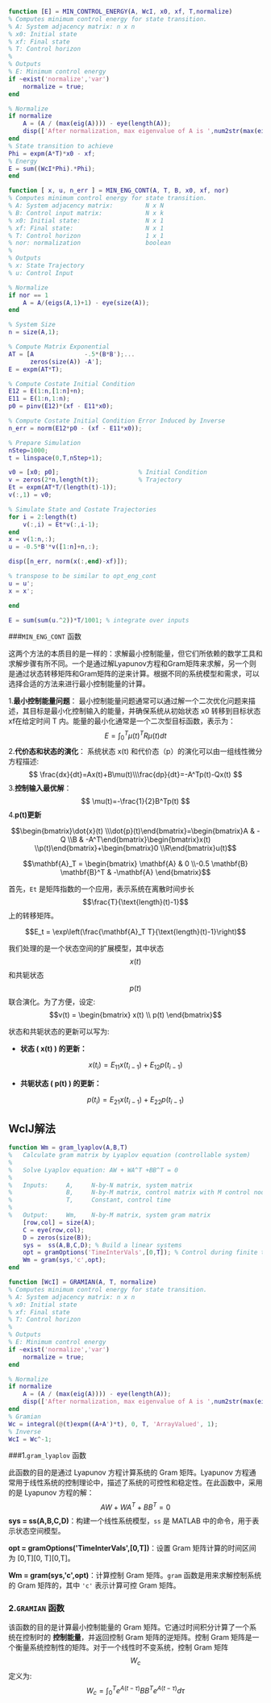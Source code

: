 ```matlab 
function [E] = MIN_CONTROL_ENERGY(A, WcI, x0, xf, T,normalize)
% Computes minimum control energy for state transition.
% A: System adjacency matrix: n x n
% x0: Initial state
% xf: Final state
% T: Control horizon
% 
% Outputs
% E: Minimum control energy
if ~exist('normalize','var')
	normalize = true;
end

% Normalize
if normalize
	A = (A / (max(eig(A)))) - eye(length(A));
	disp(['After normalization, max eigenvalue of A is ',num2str(max(eig(A)))])
end
% State transition to achieve
Phi = expm(A*T)*x0 - xf;
% Energy
E = sum((WcI*Phi).*Phi);
end
```



```matlab
function [ x, u, n_err ] = MIN_ENG_CONT(A, T, B, x0, xf, nor)
% Computes minimum control energy for state transition.
% A: System adjacency matrix:         N x N
% B: Control input matrix:            N x k
% x0: Initial state:                  N x 1
% xf: Final state:                    N x 1
% T: Control horizon                  1 x 1
% nor: normalization                  boolean
% 
% Outputs
% x: State Trajectory
% u: Control Input

% Normalize
if nor == 1
    A = A/(eigs(A,1)+1) - eye(size(A));
end

% System Size
n = size(A,1);

% Compute Matrix Exponential
AT = [A              -.5*(B*B');...
      zeros(size(A)) -A'];
E = expm(AT*T);

% Compute Costate Initial Condition
E12 = E(1:n,[1:n]+n);
E11 = E(1:n,1:n);
p0 = pinv(E12)*(xf - E11*x0);

% Compute Costate Initial Condition Error Induced by Inverse
n_err = norm(E12*p0 - (xf - E11*x0));

% Prepare Simulation
nStep=1000;
t = linspace(0,T,nStep+1);

v0 = [x0; p0];                      % Initial Condition
v = zeros(2*n,length(t));           % Trajectory
Et = expm(AT*T/(length(t)-1));
v(:,1) = v0;

% Simulate State and Costate Trajectories
for i = 2:length(t)
    v(:,i) = Et*v(:,i-1);
end
x = v(1:n,:);
u = -0.5*B'*v([1:n]+n,:);

disp([n_err, norm(x(:,end)-xf)]);

% transpose to be similar to opt_eng_cont
u = u';
x = x';

end

E = sum(sum(u.^2))*T/1001; % integrate over inputs
```

###`MIN_ENG_CONT` 函数

这两个方法的本质目的是一样的：求解最小控制能量，但它们所依赖的数学工具和求解步骤有所不同。一个是通过解Lyapunov方程和Gram矩阵来求解，另一个则是通过状态转移矩阵和Gram矩阵的逆来计算。根据不同的系统模型和需求，可以选择合适的方法来进行最小控制能量的计算。

1.**最小控制能量问题**：
最小控制能量问题通常可以通过解一个二次优化问题来描述，其目标是最小化控制输入的能量，并确保系统从初始状态 x0 转移到目标状态 xf在给定时间 T 内。能量的最小化通常是一个二次型目标函数，表示为：
$$
E=\int_0^T\mu(t)^TR\mu(t)dt
$$
2.**代价态和状态的演化**：
系统状态 x(t) 和代价态（p）的演化可以由一组线性微分方程描述:
$$
\frac{dx}{dt}=Ax(t)+B\mu(t)\\\frac{dp}{dt}=-A^Tp(t)-Qx(t)
$$
3.**控制输入最优解**：
$$
\mu(t)=-\frac{1}{2}B^Tp(t)
$$
4.**p(t)更新**

$$\begin{bmatrix}\dot{x}(t) \\\dot{p}(t)\end{bmatrix}=\begin{bmatrix}A & -Q \\B & -A^T\end{bmatrix}\begin{bmatrix}x(t) \\p(t)\end{bmatrix}+\begin{bmatrix}0 \\R\end{bmatrix}u(t)$$

$$\mathbf{A}_T = \begin{bmatrix} \mathbf{A} & 0 \\-0.5 \mathbf{B} \mathbf{B}^T & -\mathbf{A} \end{bmatrix}$$

首先，`Et` 是矩阵指数的一个应用，表示系统在离散时间步长 $$\frac{T}{\text{length}(t)-1}$$上的转移矩阵。

$$E_t = \exp\left(\frac{\mathbf{A}_T T}{\text{length}(t)-1}\right)$$

我们处理的是一个状态空间的扩展模型，其中状态$$x(t)$$和共轭状态 $$p(t)$$ 联合演化。为了方便，设定:$$v(t) = \begin{bmatrix} x(t) \\ p(t) \end{bmatrix}$$

状态和共轭状态的更新可以写为:

- **状态 \( x(t) \) 的更新：**

$$x(t_i) = E_{11} x(t_{i-1}) + E_{12} p(t_{i-1})$$

- **共轭状态 \( p(t) \) 的更新：**

$$p(t_i) = E_{21} x(t_{i-1}) + E_{22} p(t_{i-1})$$



## WcIJ解法

```matlab
function Wm = gram_lyaplov(A,B,T)
%   Calculate gram matrix by Lyaplov equation (controllable system)
%
%   Solve Lyaplov equation: AW + WA^T +BB^T = 0
%
%   Inputs:     A,     N-by-N matrix, system matrix
%               B,     N-by-M matrix, control matrix with M control nodes
%               T,     Constant, control time
%
%   Output:     Wm,    N-by-M matrix, system gram matrix
    [row,col] = size(A);
    C = eye(row,col);
    D = zeros(size(B));
    sys =  ss(A,B,C,D); % Build a linear systems
    opt = gramOptions('TimeInterVals',[0,T]); % Control during finite time
    Wm = gram(sys,'c',opt);
end
```

```matlab
function [WcI] = GRAMIAN(A, T, normalize)
% Computes minimum control energy for state transition.
% A: System adjacency matrix: n x n
% x0: Initial state
% xf: Final state
% T: Control horizon
% 
% Outputs
% E: Minimum control energy
if ~exist('normalize','var')
	normalize = true;
end

% Normalize
if normalize
	A = (A / (max(eig(A)))) - eye(length(A));
	disp(['After normalization, max eigenvalue of A is ',num2str(max(eig(A)))])
end
% Gramian
Wc = integral(@(t)expm((A+A')*t), 0, T, 'ArrayValued', 1);
% Inverse
WcI = Wc^-1;
```

###1.`gram_lyaplov` 函数

此函数的目的是通过 Lyapunov 方程计算系统的 Gram 矩阵。Lyapunov 方程通常用于线性系统的控制理论中，描述了系统的可控性和稳定性。在此函数中，采用的是 Lyapunov 方程的解：
$$
AW+WA^T+BB^T=0
$$
**sys = ss(A,B,C,D)**：构建一个线性系统模型，`ss` 是 MATLAB 中的命令，用于表示状态空间模型。

**opt = gramOptions('TimeInterVals',[0,T])**：设置 Gram 矩阵计算的时间区间为 [0,T][0, T][0,T]。

**Wm = gram(sys,'c',opt)**：计算控制 Gram 矩阵。`gram` 函数是用来求解控制系统的 Gram 矩阵的，其中 `'c'` 表示计算可控 Gram 矩阵。

### 2.`GRAMIAN` 函数

该函数的目的是计算最小控制能量的 Gram 矩阵。它通过时间积分计算了一个系统在控制时的 **控制能量**，并返回控制 Gram 矩阵的逆矩阵。控制 Gram 矩阵是一个衡量系统控制性的矩阵。对于一个线性时不变系统，控制 Gram 矩阵 $$W_c$$定义为:
$$
W_c=\int_0^Te^{A(t-\tau)}BB^Te^{A(t-\tau)}d\tau
$$
